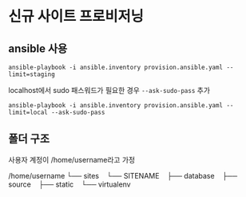 신규 사이트 프로비저닝
=======================

## ansible 사용

    ansible-playbook -i ansible.inventory provision.ansible.yaml --limit=staging

localhost에서 sudo 패스워드가 필요한 경우 `--ask-sudo-pass` 추가

    ansible-playbook -i ansible.inventory provision.ansible.yaml --limit=local --ask-sudo-pass

## 폴더 구조
사용자 계정이 /home/username라고 가정

/home/username
└── sites
    └── SITENAME
         ├── database
         ├── source
         ├── static
         └── virtualenv
